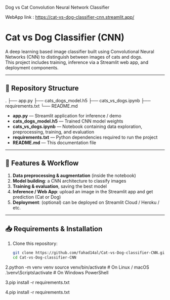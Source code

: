 Dog vs Cat Convolution Neural Network Classifier

WebApp link : https://cat-vs-dog-classifier-cnn.streamlit.app/

# Cat vs Dog Classifier (CNN)

A deep learning based image classifier built using Convolutional Neural Networks (CNN) to distinguish between images of cats and dogs.  
This project includes training, inference via a Streamlit web app, and deployment components.

---

## 📂 Repository Structure

.
├── app.py
├── cats_dogs_model.h5
├── cats_vs_dogs.ipynb
├── requirements.txt
└── README.md


- **app.py** — Streamlit application for inference / demo  
- **cats_dogs_model.h5** — Trained CNN model weights  
- **cats_vs_dogs.ipynb** — Notebook containing data exploration, preprocessing, training, and evaluation  
- **requirements.txt** — Python dependencies required to run the project  
- **README.md** — This documentation file  

---

## 🧠 Features & Workflow

1. **Data preprocessing & augmentation** (inside the notebook)  
2. **Model building**: a CNN architecture to classify images  
3. **Training & evaluation**, saving the best model  
4. **Inference / Web App**: upload an image in the Streamlit app and get prediction (Cat or Dog)  
5. **Deployment**: (optional) can be deployed on Streamlit Cloud / Heroku / etc.

---

## 📥 Requirements & Installation

1. Clone this repository:
   ```bash
   git clone https://github.com/fahad14al/Cat-vs-Dog-classifier-CNN.git
   cd Cat-vs-Dog-classifier-CNN

2.python -m venv venv
source venv/bin/activate        # On Linux / macOS
.\venv\Scripts\activate         # On Windows PowerShell

3.pip install -r requirements.txt

4.pip install -r requirements.txt
